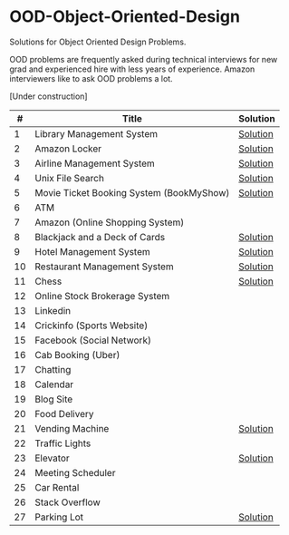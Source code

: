 # OOD-Object-Oriented-Design
Solutions for Object Oriented Design Problems.

OOD problems are frequently asked during technical interviews for new grad and experienced hire with less years of experience. Amazon interviewers like to ask OOD problems a lot.

[Under construction]

\# | Title | Solution
---|---|---
1 | Library Management System | [Solution](ood/library_management.md)
2 | Amazon Locker | [Solution](ood/amazon_locker.md)
3 | Airline Management System | [Solution](ood/airline_management.md)
4 | Unix File Search |  [Solution](ood/file_search.md)
5 | Movie Ticket Booking System (BookMyShow) | [Solution](ood/movie_ticket.md)
6 | ATM |
7 | Amazon (Online Shopping System) |
8 | Blackjack and a Deck of Cards | [Solution](ood/blackjack.md)
9 | Hotel Management System | [Solution](ood/hotel.md)
10 | Restaurant Management System | [Solution](ood/restaurant.md)
11 | Chess | [Solution](ood/chess.md)
12 | Online Stock Brokerage System |
13 | Linkedin |
14 | Crickinfo (Sports Website) |
15 | Facebook (Social Network) |
16 | Cab Booking (Uber) |
17 | Chatting |
18 | Calendar |
19 | Blog Site |
20 | Food Delivery | 
21 | Vending Machine | [Solution](ood/vending_machine.md)
22 | Traffic Lights |
23 | Elevator | [Solution](ood/elevator.md)
24 | Meeting Scheduler |
25 | Car Rental |
26 | Stack Overflow | 
27 | Parking Lot | [Solution](ood/parking_lot.md)
